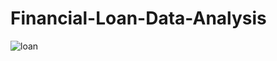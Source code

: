 # Financial-Loan-Data-Analysis

![loan](https://github.com/kul-tanvi19/Financial-Loan-Data-Analysis/assets/172184420/5377a7cb-0d8c-4c81-a16b-16c5435eff30)



